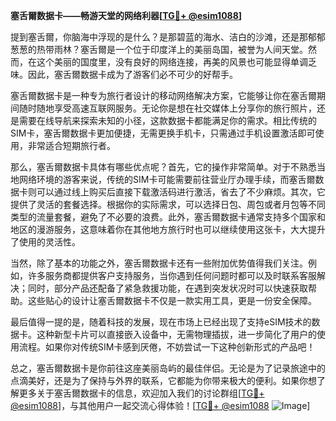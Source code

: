 **塞舌爾数据卡——畅游天堂的网络利器[[TG💪+ @esim1088](https://t.me/s/esim1088)]**

提到塞舌爾，你脑海中浮现的是什么？是那碧蓝的海水、洁白的沙滩，还是那郁郁葱葱的热带雨林？塞舌爾是一个位于印度洋上的美丽岛国，被誉为人间天堂。然而，在这个美丽的国度里，没有良好的网络连接，再美的风景也可能显得单调乏味。因此，塞舌爾数据卡成为了游客们必不可少的好帮手。

塞舌爾数据卡是一种专为旅行者设计的移动网络解决方案，它能够让你在塞舌爾期间随时随地享受高速互联网服务。无论你是想在社交媒体上分享你的旅行照片，还是需要在线导航来探索未知的小径，这款数据卡都能满足你的需求。相比传统的SIM卡，塞舌爾数据卡更加便捷，无需更换手机卡，只需通过手机设置激活即可使用，非常适合短期旅行者。

那么，塞舌爾数据卡具体有哪些优点呢？首先，它的操作非常简单。对于不熟悉当地网络环境的游客来说，传统的SIM卡可能需要前往营业厅办理手续，而塞舌爾数据卡则可以通过线上购买后直接下载激活码进行激活，省去了不少麻烦。其次，它提供了灵活的套餐选择。根据你的实际需求，可以选择日包、周包或者月包等不同类型的流量套餐，避免了不必要的浪费。此外，塞舌爾数据卡通常支持多个国家和地区的漫游服务，这意味着你在其他地方旅行时也可以继续使用这张卡，大大提升了使用的灵活性。

当然，除了基本的功能之外，塞舌爾数据卡还有一些附加优势值得我们关注。例如，许多服务商都提供客户支持服务，当你遇到任何问题时都可以及时联系客服解决；同时，部分产品还配备了紧急救援功能，在遇到突发状况时可以快速获取帮助。这些贴心的设计让塞舌爾数据卡不仅是一款实用工具，更是一份安全保障。

最后值得一提的是，随着科技的发展，现在市场上已经出现了支持eSIM技术的数据卡。这种新型卡片可以直接嵌入设备中，无需物理插拔，进一步简化了用户的使用流程。如果你对传统SIM卡感到厌倦，不妨尝试一下这种创新形式的产品吧！

总之，塞舌爾数据卡是你前往这座美丽岛屿的最佳伴侣。无论是为了记录旅途中的点滴美好，还是为了保持与外界的联系，它都能为你带来极大的便利。如果你想了解更多关于塞舌爾数据卡的信息，欢迎加入我们的讨论群组[[TG💪+ @esim1088](https://t.me/s/esim1088)]，与其他用户一起交流心得体验！[[TG💪+ @esim1088](https://t.me/s/esim1088) ![Image](https://i.postimg.cc/4NQfJmqS/Snipaste-2025-05-13-00-14-12.png)]